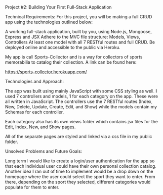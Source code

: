 Project #2: Building Your First Full-Stack Application

Technical Requirements:
For this project, you will be making a full CRUD app using the technologies outlined below:

A working full-stack application, built by you, using Node.js, Mongoose, Express and JSX
Adhere to the MVC file structure: Models, Views, Controllers
At least one model with all 7 RESTful routes and full CRUD.
Be deployed online and accessible to the public via Heroku.


My app is call Sports-Collector and is a way for collectors of sports memorabilia to catalog their collection.  A link can be found here:

https://sports-collector.herokuapp.com/


Technologies and Approach:

The app was built using mainly JavaScript with some CSS styling as well. I used 7 controllers and models, 1 for each category on the app.  These were all written in JavaScript.  The controllers use the 7 RESTful routes (Index, New, Delete, Update, Create, Edit, and Show) while the models contain my Schemas for each controller.

Each category also has its own views folder which contains jsx files for the Edit, Index, New, and Show pages. 

All of the separate pages are styled and linked via a css file in my public folder.


Unsolved Problems and Future Goals:

Long term I would like to create a login/user authentication for the app so that each individual user could have their own personal collection catalog.  Another idea I ran out of time to implement would be a drop down on the homepage where the user could select the sport they want to enter.  From there, depending on the sport they selected, different categories would populate for them to enter.